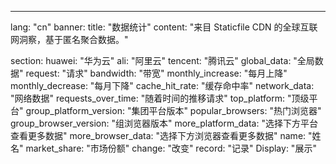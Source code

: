 ---
lang: "cn"
banner:
  title: "数据统计"
  content: "来目 Staticfile CDN 的全球互联网洞察，基于匿名聚合数据。"

section:
  huawei: "华为云"
  ali: "阿里云"
  tencent: "腾讯云"
  global_data: "全局数据"
  request: "请求"
  bandwidth: "带宽"
  monthly_increase: "每月上降"
  monthly_decrease: "每月下降"
  cache_hit_rate: "缓存命中率"
  network_data: "网络数据"
  requests_over_time: "随着时间的推移请求"
  top_platform: "顶级平台"
  group_platform_version: "集团平台版本"
  popular_browsers: "热门浏览器"
  group_browser_version: "组浏览器版本"
  more_platform_data: "选择下方平台查看更多数据"
  more_browser_data: "选择下方浏览器查看更多数据"
  name: "姓名"
  market_share: "市场份额"
  change: "改变"
  record: "记录"
  Display: "展示"
  


